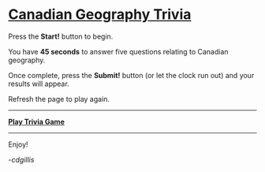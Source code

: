 # [Canadian Geography Trivia](https://cdgillis.github.io/trivia-game/)

Press the **Start!** button to begin.

You have **45 seconds** to answer five questions relating to Canadian geography. 

Once complete, press the **Submit!** button (or let the clock run out) and your results will appear.

Refresh the page to play again. 

---

**[Play Trivia Game](https://cdgillis.github.io/trivia-game/)**

---

Enjoy!

-*cdgillis*
